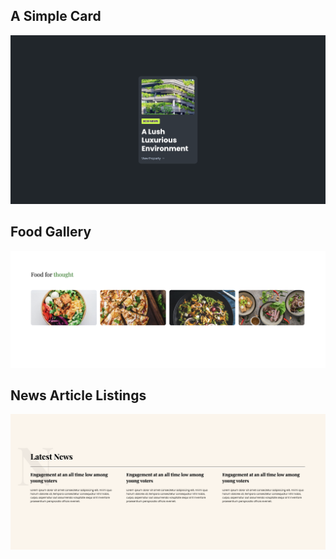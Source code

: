 ## A Simple Card

![A Simple Card](assets/simple-card.png)

## Food Gallery
![Food Gallery](assets/food-gallery.png)

## News Article Listings
![News Article Listings](assets/new-article.png)